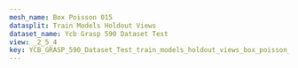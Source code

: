 ```yaml
---
mesh_name: Box Poisson 015
datasplit: Train Models Holdout Views
dataset_name: Ycb Grasp 590 Dataset Test
view: _2_5_4
key: YCB_GRASP_590_Dataset_Test_train_models_holdout_views_box_poisson_015__2_5_4
---
```

